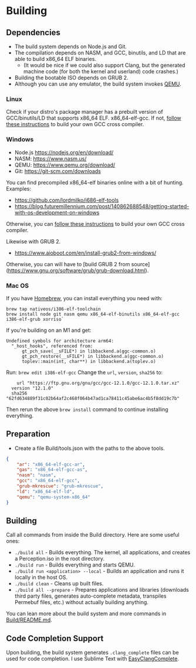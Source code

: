 # Building

## Dependencies
- The build system depends on Node.js and Git.
- The compilation depends on NASM, and GCC, binutils, and LD that are able to build x86_64 ELF binaries.
  - (It would be nice if we could also support Clang, but the generated machine code (for both the kernel and userland) code crashes.)
- Building the bootable ISO depends on GRUB 2.
- Although you can use any emulator, the build system invokes [QEMU](https://www.qemu.org/).

### Linux
Check if your distro's package manager has a prebuilt version of GCC/binutils/LD that supports x86_64 ELF. x86_64-elf-gcc. If not, [follow these instructions](https://wiki.osdev.org/GCC_Cross-Compiler) to build your own GCC cross compiler.

### Windows
- Node.js https://nodejs.org/en/download/
- NASM: https://www.nasm.us/
- QEMU: https://www.qemu.org/download/
- Git: https://git-scm.com/downloads

You can find precompiled x86_64-elf binaries online with a bit of hunting. Examples:
- https://github.com/lordmilko/i686-elf-tools
- https://blog.futuremillennium.com/post/140862688548/getting-started-with-os-development-on-windows

Otherwise, you can [follow these instructions](https://wiki.osdev.org/GCC_Cross-Compiler) to build your own GCC cross compiler.

Likewise with GRUB 2.
- https://www.aioboot.com/en/install-grub2-from-windows/

Otherwise, you can will have to [build GRUB 2 from source] (https://www.gnu.org/software/grub/grub-download.html).

### Mac OS
If you have [Homebrew](https://brew.sh/), you can install everything you need with:

```
brew tap nativeos/i386-elf-toolchain
brew install node git nasm qemu x86_64-elf-binutils x86_64-elf-gcc i386-elf-grub xorriso`
```

If you're building on an M1 and get:
```
Undefined symbols for architecture arm64:
  "_host_hooks", referenced from:
      gt_pch_save(__sFILE*) in libbackend.a(ggc-common.o)
      gt_pch_restore(__sFILE*) in libbackend.a(ggc-common.o)
      toplev::main(int, char**) in libbackend.a(toplev.o)
```

Run:
`brew edit i386-elf-gcc`
Change the `url`, `version`, `sha256` to:

```
	url "https://ftp.gnu.org/gnu/gcc/gcc-12.1.0/gcc-12.1.0.tar.xz"
  version "12.1.0"
  sha256 "62fd634889f31c02b64af2c468f064b47ad1ca78411c45abe6ac4b5f8dd19c7b"
```

Then rerun the above `brew install` command to continue installing everything.

## Preparation
- Create a file Build/tools.json with the paths to the above tools.
```json
{
	"ar": "x86_64-elf-gcc-ar",
	"gas": "x86_64-elf-gcc-as",
	"nasm": "nasm",
	"gcc": "x86_64-elf-gcc",
	"grub-mkrescue": "grub-mkrescue",
	"ld": "x86_64-elf-ld",
	"qemu": "qemu-system-x86_64"
}
```

## Building
Call all commands from inside the Build directory. Here are some useful ones:

- `./build all` - Builds everything. The kernel, all applications, and creates a Perception.iso in the root directory.
- `./build run` - Builds everything and starts QEMU.
- `./build run <application> --local` - Builds an application and runs it locally in the host OS.
- `./build clean` - Cleans up built files.
- `./build all --prepare` - Prepares applications and libraries (downloads third party files, generates auto-complete metadata, transpiles Permebuf files, etc.) without actually building anything.

You can lean more about the build system and more commands in [Build/README.md](Build/README.md).

## Code Completion Support
Upon building, the build system generates `.clang_complete` files can be used for code completion. I use Sublime Text with [EasyClangComplete](https://github.com/niosus/EasyClangComplete). 
